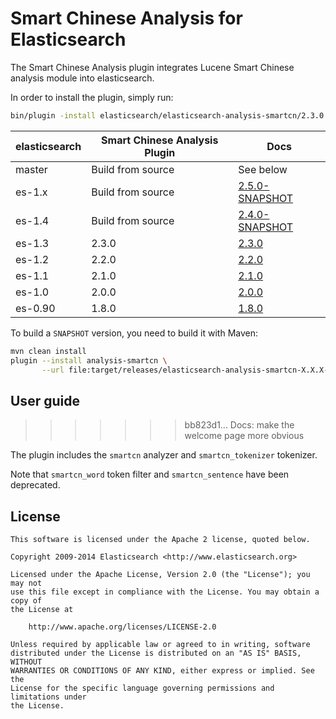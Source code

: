 Smart Chinese Analysis for Elasticsearch
==================================

The Smart Chinese Analysis plugin integrates Lucene Smart Chinese analysis module into elasticsearch.

In order to install the plugin, simply run: 

```sh
bin/plugin -install elasticsearch/elasticsearch-analysis-smartcn/2.3.0
```


| elasticsearch |  Smart Chinese Analysis Plugin  |   Docs     |  
|---------------|-----------------------|------------|
| master        |  Build from source    | See below  |
| es-1.x        |  Build from source    | [2.5.0-SNAPSHOT](https://github.com/elasticsearch/elasticsearch-analysis-smartcn/tree/es-1.x/#version-250-snapshot-for-elasticsearch-1x)  |
| es-1.4        |  Build from source    | [2.4.0-SNAPSHOT](https://github.com/elasticsearch/elasticsearch-analysis-smartcn/tree/es-1.4/#version-240-snapshot-for-elasticsearch-1x)  |
| es-1.3        |  2.3.0                | [2.3.0](https://github.com/elasticsearch/elasticsearch-analysis-smartcn/tree/v2.3.0/#smart-chinese-analysis-for-elasticsearch)  |
| es-1.2        |  2.2.0                | [2.2.0](https://github.com/elasticsearch/elasticsearch-analysis-smartcn/tree/v2.2.0/#smart-chinese-analysis-for-elasticsearch)  |
| es-1.1        |  2.1.0                | [2.1.0](https://github.com/elasticsearch/elasticsearch-analysis-smartcn/tree/v2.1.0/#smart-chinese-analysis-for-elasticsearch)  |
| es-1.0        |  2.0.0                | [2.0.0](https://github.com/elasticsearch/elasticsearch-analysis-smartcn/tree/v2.0.0/#smart-chinese-analysis-for-elasticsearch)  |
| es-0.90       |  1.8.0                | [1.8.0](https://github.com/elasticsearch/elasticsearch-analysis-smartcn/tree/v1.8.0/#smart-chinese-analysis-for-elasticsearch)  |

To build a `SNAPSHOT` version, you need to build it with Maven:

```bash
mvn clean install
plugin --install analysis-smartcn \
       --url file:target/releases/elasticsearch-analysis-smartcn-X.X.X-SNAPSHOT.zip
```

## User guide
>>>>>>> bb823d1... Docs: make the welcome page more obvious

The plugin includes the `smartcn` analyzer and `smartcn_tokenizer` tokenizer.

 Note that `smartcn_word` token filter and `smartcn_sentence` have been deprecated.

License
-------

    This software is licensed under the Apache 2 license, quoted below.

    Copyright 2009-2014 Elasticsearch <http://www.elasticsearch.org>

    Licensed under the Apache License, Version 2.0 (the "License"); you may not
    use this file except in compliance with the License. You may obtain a copy of
    the License at

        http://www.apache.org/licenses/LICENSE-2.0

    Unless required by applicable law or agreed to in writing, software
    distributed under the License is distributed on an "AS IS" BASIS, WITHOUT
    WARRANTIES OR CONDITIONS OF ANY KIND, either express or implied. See the
    License for the specific language governing permissions and limitations under
    the License.

